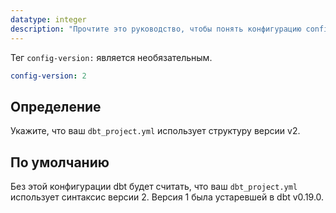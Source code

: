 ```yaml
---
datatype: integer
description: "Прочтите это руководство, чтобы понять конфигурацию config-version в dbt."
---
```


Тег `config-version:` является необязательным.

<File name='dbt_project.yml'>

```yml
config-version: 2
```

</File>

## Определение

Укажите, что ваш `dbt_project.yml` использует структуру версии v2.

## По умолчанию

Без этой конфигурации dbt будет считать, что ваш `dbt_project.yml` использует синтаксис версии 2. Версия 1 была устаревшей в dbt v0.19.0.